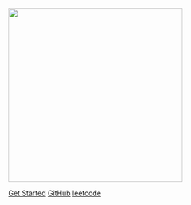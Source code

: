 <img width="350px"  bor src="https://ss2.bdstatic.com/70cFvnSh_Q1YnxGkpoWK1HF6hhy/it/u=807876354,505860830&fm=26&gp=0.jpg">

[Get Started](leetcode/二叉树的遍历.md)
[GitHub](https://github.com/the-stardust)
[leetcode](https://leetcode-cn.com/u/xiao-hao-32/)

